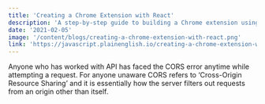 ```yaml
---
title: 'Creating a Chrome Extension with React'
description: 'A step-by-step guide to building a Chrome extension using React'
date: '2021-02-05'
image: '/content/blogs/creating-a-chrome-extension-with-react.png'
link: 'https://javascript.plainenglish.io/creating-a-chrome-extension-with-react-d92db20550cb?gi=00240dd2868e'
---
```


Anyone who has worked with API has faced the CORS error anytime while attempting a request. For anyone unaware CORS refers to ‘Cross-Origin Resource Sharing’ and it is essentially how the server filters out requests from an origin other than itself.
